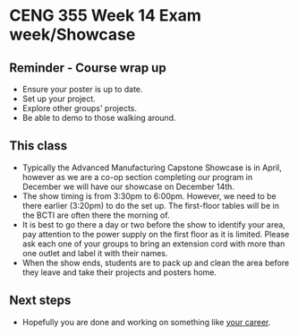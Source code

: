 # CENG 355 Week 14 Exam week/Showcase

## Reminder - Course wrap up
- Ensure your poster is up to date.   
- Set up your project.   
- Explore other groups' projects.   
- Be able to demo to those walking around.   

## This class 
- Typically the Advanced Manufacturing Capstone Showcase is in April, however as we are a co-op section completing our program in December we will have our showcase on December 14th.
- The show timing is from 3:30pm to 6:00pm. However, we need to be there earlier (3:20pm) to do the set up. The first-floor tables will be in the BCTI are often there the morning of. 
- It is best to go there a day or two before the show to identify your area, pay attention to the power supply on the first floor as it is limited. Please ask each one of your groups to bring an extension cord with more than one outlet and label it with their names.
- When the show ends, students are to pack up and clean the area before they leave and take their projects and posters home.

## Next steps
- Hopefully you are done and working on something like [your career](https://careers.humber.ca/student-careerconnect.php).
